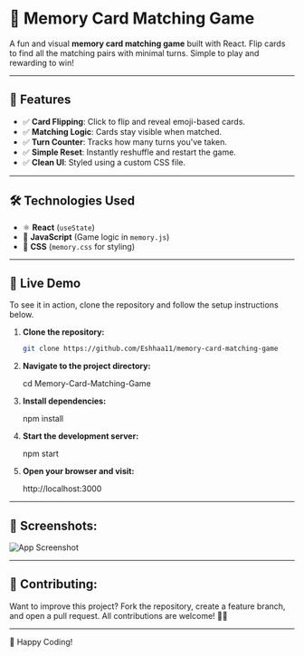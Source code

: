 # 🧠 Memory Card Matching Game

A fun and visual **memory card matching game** built with React. Flip cards to find all the matching pairs with minimal turns. Simple to play and rewarding to win!

---

## 📌 Features
- ✅ **Card Flipping**: Click to flip and reveal emoji-based cards.
- ✅ **Matching Logic**: Cards stay visible when matched.
- ✅ **Turn Counter**: Tracks how many turns you've taken.
- ✅ **Simple Reset**: Instantly reshuffle and restart the game.
- ✅ **Clean UI**: Styled using a custom CSS file.

---

## 🛠️ Technologies Used
- ⚛️ **React** (`useState`)
- 🧠 **JavaScript** (Game logic in `memory.js`)
- 🎨 **CSS** (`memory.css` for styling)

---

## 🚀 Live Demo
To see it in action, clone the repository and follow the setup instructions below.

1. **Clone the repository:**

   ```bash
   git clone https://github.com/Eshhaa11/memory-card-matching-game
   
   
2. **Navigate to the project directory:**

   cd  Memory-Card-Matching-Game

3. **Install dependencies:**

   npm install

4. **Start the development server:**

   npm start

5. **Open your browser and visit:**

   http://localhost:3000

---

 ## 🎨 Screenshots:
 ![App Screenshot](src/assets/image.png)


 ---

 ## 🤝 Contributing:
 Want to improve this project? Fork the repository, create a feature branch, and open a pull request. All contributions are welcome! 🚀✨
 
 ---

 🎉 Happy Coding!